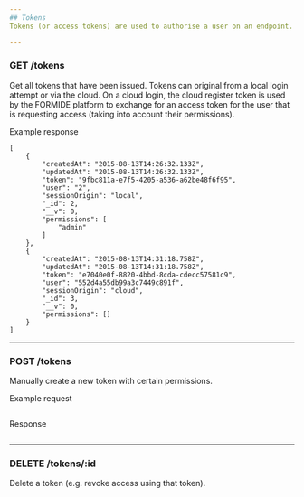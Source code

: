 ```yaml
---
## Tokens
Tokens (or access tokens) are used to authorise a user on an endpoint. When a user logs in, you get an access token back. In the cloud, we use oauth2 to do this, on the client a simpler direct exchange is safe enough because we don't have 3rd parties accessing user data using these tokens.

---
```

### GET /tokens
Get all tokens that have been issued. Tokens can original from a local login attempt or via the cloud. On a cloud login, the cloud register token is used by the FORMIDE platform to exchange for an access token for the user that is requesting access (taking into account their permissions).

Example response
```
[
    {
        "createdAt": "2015-08-13T14:26:32.133Z",
        "updatedAt": "2015-08-13T14:26:32.133Z",
        "token": "9fbc811a-e7f5-4205-a536-a62be48f6f95",
        "user": "2",
        "sessionOrigin": "local",
        "_id": 2,
        "__v": 0,
        "permissions": [
            "admin"
        ]
    },
    {
        "createdAt": "2015-08-13T14:31:18.758Z",
        "updatedAt": "2015-08-13T14:31:18.758Z",
        "token": "e7040e0f-8820-4bbd-8cda-cdecc57581c9",
        "user": "552d4a55db99a3c7449c891f",
        "sessionOrigin": "cloud",
        "_id": 3,
        "__v": 0,
        "permissions": []
    }
]
```

---
### POST /tokens
Manually create a new token with certain permissions.

Example request
```

```

Response
```

```

---
### DELETE /tokens/:id
Delete a token (e.g. revoke access using that token).
